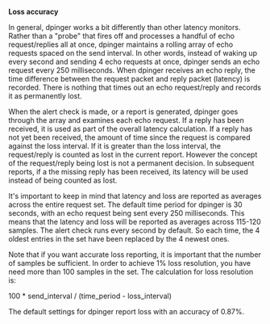 <b>Loss accuracy</b>

In general, dpinger works a bit differently than other latency monitors. Rather than a "probe" that fires off and processes a handful of echo request/replies all at once, dpinger maintains a rolling array of echo requests spaced on the send interval. In other words, instead of waking up every second and sending 4 echo requests at once, dpinger sends an echo request every 250 milliseconds. When dpinger receives an echo reply, the time difference between the request packet and reply packet (latency) is recorded. There is nothing that times out an echo request/reply and records it as permanently lost.

When the alert check is made, or a report is generated, dpinger goes through the array and examines each echo request. If a reply has been received, it is used as part of the overall latency calculation. If a reply has not yet been received, the amount of time since the request is compared against the loss interval. If it is greater than the loss interval, the request/reply is counted as lost in the current report. However the concept of the request/reply being lost is not a permanent decision. In subsequent reports, if a the missing reply has been received, its latency will be used instead of being counted as lost.

It's important to keep in mind that latency and loss are reported as averages across the entire request set. The default time period for dpinger is 30 seconds, with an echo request being sent every 250 milliseconds. This means that the latency and loss will be reported as averages across 115-120 samples. The alert check runs every second by default. So each time, the 4 oldest entries in the set have been replaced by the 4 newest ones.

Note that if you want accurate loss reporting, it is important that the number of samples be sufficient. In order to achieve 1% loss resolution, you have need more than 100 samples in the set. The calculation for loss resolution is:

  100 * send_interval / (time_period - loss_interval)

The default settings for dpinger report loss with an accuracy of 0.87%.
